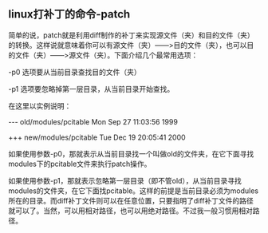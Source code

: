 linux打补丁的命令-patch
---

简单的说，patch就是利用diff制作的补丁来实现源文件（夹）和目的文件（夹）的转换。这样说就意味着你可以有源文件（夹）――>目的文件（夹），也可以目的文件（夹）――>源文件（夹）。下面介绍几个最常用选项：

-p0 选项要从当前目录查找目的文件（夹）

-p1 选项要忽略掉第一层目录，从当前目录开始查找。

在这里以实例说明：

--- old/modules/pcitable Mon Sep 27 11:03:56 1999

+++ new/modules/pcitable Tue Dec 19 20:05:41 2000

如果使用参数-p0，那就表示从当前目录找一个叫做old的文件夹，在它下面寻找modules下的pcitable文件来执行patch操作。

如果使用参数-p1，那就表示忽略第一层目录（即不管old），从当前目录寻找modules的文件夹，在它下面找pcitable。这样的前提是当前目录必须为modules所在的目录。而diff补丁文件则可以在任意位置，只要指明了diff补丁文件的路径就可以了。当然，可以用相对路径，也可以用绝对路径。不过我一般习惯用相对路径。
